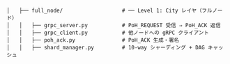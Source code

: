     │   ├── full_node/                   # ── Level 1: City レイヤ（フルノード）
    │   │   ├── grpc_server.py           # PoH_REQUEST 受信 ⇒ PoH_ACK 返信
    │   │   ├── grpc_client.py           # 他ノードへの gRPC クライアント
    │   │   ├── poh_ack.py               # PoH_ACK 生成・署名
    │   │   ├── shard_manager.py         # 10-way シャーディング + DAG キャッシュ
